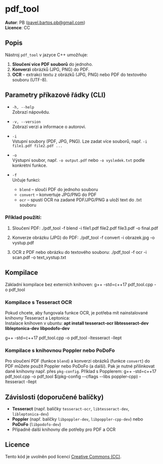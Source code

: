 # pdf_tool

**Autor**: PB (pavel.bartos.pb@gmail.com)  
**Licence**: CC  

## Popis
Nástroj `pdf_tool` v jazyce C++ umožňuje:  
1. **Sloučení více PDF souborů** do jednoho.  
2. **Konverzi** obrázků (JPG, PNG) do PDF.  
3. **OCR** – extrakci textu z obrázků (JPG, PNG) nebo PDF do textového souboru (UTF-8).

## Parametry příkazové řádky (CLI)

- `-h, --help`  
  Zobrazí nápovědu.
  
- `-v, --version`  
  Zobrazí verzi a informace o autorovi.
  
- `-i`  
  Vstupní soubory (PDF, JPG, PNG). Lze zadat více souborů, např. `-i file1.pdf file2.pdf ...`
  
- `-o`  
  Výstupní soubor, např. `-o output.pdf` nebo `-o vysledek.txt` podle konkrétní funkce.
  
- `-f`  
  Určuje funkci:
  - `blend`   – sloučí PDF do jednoho souboru  
  - `convert` – konvertuje JPG/PNG do PDF  
  - `ocr`     – spustí OCR na zadané PDF/JPG/PNG a uloží text do .txt souboru
  
### Příklad použití:

1. Sloučení PDF:
./pdf_tool -f blend -i file1.pdf file2.pdf file3.pdf -o final.pdf

2. Konverze obrázku (JPG) do PDF:
./pdf_tool -f convert -i obrazek.jpg -o vystup.pdf

3. OCR z PDF nebo obrázku do textového souboru:
./pdf_tool -f ocr -i scan.pdf -o text_vystup.txt

## Kompilace

Základní kompilace bez externích knihoven:
g++ -std=c++17 pdf_tool.cpp -o pdf_tool


### Kompilace s Tesseract OCR
Pokud chcete, aby fungovala funkce OCR, je potřeba mít nainstalované knihovny Tesseract a Leptonica:  
Instalace knihoven v ubuntu: **apt install tesseract-ocr libtesseract-dev libleptonica-dev libpodofo-dev**

g++ -std=c++17 pdf_tool.cpp -o pdf_tool -ltesseract -llept


### Kompilace s knihovnou Poppler nebo PoDoFo
Pro sloučení PDF (funkce `blend`) a konverzi obrázků (funkce `convert`) do PDF můžete použít Poppler nebo PoDoFo (a další). Pak je nutné přilinkovat dané knihovny např. přes `pkg-config`. Příklad s Popplerem:
g++ -std=c++17 pdf_tool.cpp -o pdf_tool
$(pkg-config --cflags --libs poppler-cpp)
-ltesseract -llept


## Závislosti (doporučené balíčky)
- **Tesseract** (např. balíčky `tesseract-ocr`, `libtesseract-dev`, `libleptonica-dev`)  
- **Poppler** (např. balíčky `libpoppler-dev`, `libpoppler-cpp-dev`) nebo **PoDoFo** (`libpodofo-dev`)  
- Případně další knihovny dle potřeby pro PDF a OCR

## Licence
Tento kód je uvolněn pod licencí [Creative Commons (CC)](https://creativecommons.org/licenses/).  

